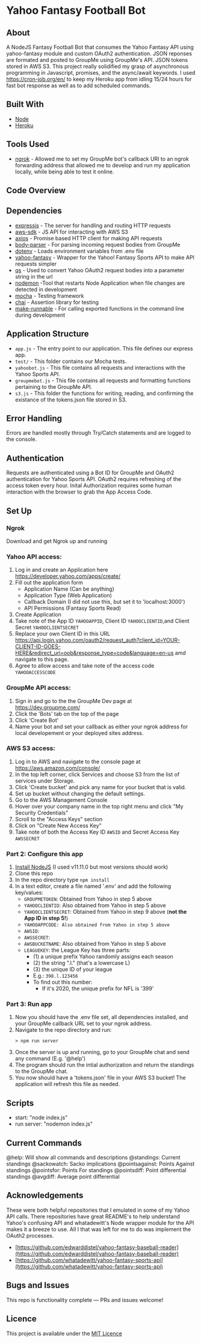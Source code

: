 # Yahoo Fantasy Football Bot

## About

A NodeJS Fantasy Football Bot that consumes the Yahoo Fantasy API using yahoo-fantasy module and custom OAuth2 authentication. JSON reponses are formated and posted to GroupMe using GroupMe's API. JSON tokens stored in AWS S3. This project really solidified my grasp of asynchronous programming in Javascript, promises, and the async/await keywords. I used https://cron-job.org/en/ to keep my Heroku app from idling 15/24 hours for fast bot response as well as to add scheduled commands.

## Built With

* [Node](https://nodejs.org/)
* [Heroku](https://www.heroku.com/)

## Tools Used

- [ngrok](https://ngrok.com/) - Allowed me to set my GroupMe bot's callback URI to an ngrok forwarding address that allowed me to develop and run my application locally, while being able to test it online.

## Code Overview

## Dependencies

- [expressjs](https://github.com/expressjs/express) - The server for handling and routing HTTP requests
- [aws-sdk](https://github.com/aws/aws-sdk-js) - JS API for interacting with AWS S3
- [axios](https://github.com/axios/axios) - Promise based HTTP client for making API requests
- [body-parser](https://github.com/expressjs/body-parser#readme) - For parsing incoming request bodies from GroupMe
- [dotenv](https://github.com/motdotla/dotenv#readme) - Loads environment variables from .env file
- [yahoo-fantasy](https://github.com/whatadewitt/yfsapi) - Wrapper for the Yahoo! Fantasy Sports API to make API requests simpler
- [qs](https://github.com/ljharb/qs) - Used to convert Yahoo OAuth2 request bodies into a parameter string in the url
- [nodemon](http://nodemon.io/) -Tool that restarts Node Application when file changes are detected in development
- [mocha](https://mochajs.org/) - Testing framework
- [chai](http://chaijs.com/) - Assertion library for testing
- [make-runnable](https://github.com/super-cache-money/make-runnable#readme) - For calling exported functions in the command line during development

## Application Structure

- `app.js` - The entry point to our application. This file defines our express app.
- `test/` - This folder contains our Mocha tests.
- `yahoobot.js` - This file contains all requests and interactions with the Yahoo Sports API.
- `groupmebot.js` - This file contains all requests and formatting functions pertaining to the GroupMe API.
- `s3.js` - This folder the functions for writing, reading, and confirming the existance of the tokens.json file stored in S3.

## Error Handling

Errors are handled mostly through Try/Catch statements and are logged to the console.

## Authentication

Requests are authenticated using a Bot ID for GroupMe and OAuth2 authentication for Yahoo Sports API. OAuth2 requires refreshing of the access token every hour. Inital Authorization requires some human interaction with the browser to grab the App Access Code.

## Set Up

### Ngrok
Download and get Ngrok up and running

### Yahoo API access:
1. Log in and create an Application here https://developer.yahoo.com/apps/create/
2. Fill out the application form
    - Application Name (Can be anything)
    - Application Type (Web Application)
    - Callback Domain (I did not use this, but set it to 'localhost:3000')
    - API Permissions (Fantasy Sports Read)
3. Create Application
4. Take note of the App ID `YAHOOAPPID`, Client ID `YAHOOCLIENTID`,and Client Secret `YAHOOCLIENTSECRET`
5. Replace your own Client ID in this URL https://api.login.yahoo.com/oauth2/request_auth?client_id=YOUR-CLIENT-ID-GOES-HERE&redirect_uri=oob&response_type=code&language=en-us amd navigate to this page.
6. Agree to allow access and take note of the access code `YAHOOACCESSCODE`

### GroupMe API access:
1. Sign in and go to the the GroupMe Dev page at https://dev.groupme.com/
2. Click the 'Bots' tab on the top of the page
3. Click 'Create Bot'
3. Name your bot and set your callback as either your ngrok address for local developement or your deployed sites address.

### AWS S3 access:

1. Log in to AWS and navigate to the console page at https://aws.amazon.com/console/
2. In the top left corner, click Services and choose S3 from the list of services under Storage.
3. Click 'Create bucket' and pick any name for your bucket that is valid.
4. Set up bucket without changing the default settings.
5. Go to the AWS Management Console
6. Hover over your company name in the top right menu and click "My Security Credentials"
7. Scroll to the "Access Keys" section
8. Click on "Create New Access Key"
9. Take note of both the Access Key ID `AWSID` and Secret Access Key `AWSSECRET`


### Part 2: Configure this app

1. [Install NodeJS](https://nodejs.org/en/download/) (I used v11.11.0 but most versions should work)
2. Clone this repo
3. In the repo directory type `npm install`
4. In a text editor, create a file named '.env' and add the following key/values:
    - `GROUPMETOKEN`: Obtained from Yahoo in step 5 above
    - `YAHOOCLIENTID`: Also obtained from Yahoo in step 5 above
    - `YAHOOCLIENTSECRET`: Obtained from Yahoo in step 9 above (**not the App ID in step 5!**)
    - `YAHOOAPPCODE: Also obtained from Yahoo in step 5 above`
    - `AWSID`:
    - `AWSSECRET`:
    - `AWSBUCKETNAME`: Also obtained from Yahoo in step 5 above
    - `LEAGUEKEY`: the League Key has three parts:
        - (1) a unique prefix Yahoo randomly assigns each season
        - (2) the string ".l." (that's a lowercase L)
        - (3) the unique ID of your league
        - E.g.: `398.l.123456`
        - To find out this number:
            - If it's 2020, the unique prefix for NFL is '399'

### Part 3: Run app

1. Now you should have the .env file set, all dependencies installed, and your GroupMe callback URL set to your ngrok address.
2. Navigate to the repo directory and run:
    ```
    > npm run server
    ```
3. Once the server is up and running, go to your GroupMe chat and send any command (E.g. '@help')
4. The program should run the intial authorization and return the standings to the GroupMe chat.
5. You now should have a 'tokens.json' file in your AWS S3 bucket! The application will refresh this file as needed.

## Scripts

-  start: "node index.js"
-  run server: "nodemon index.js"

## Current Commands

@help: Will show all commands and descriptions
@standings: Current standings
@sackowatch: Sacko implications
@pointsagainst: Points Against standings
@pointsfor: Points For standings
@pointsdiff: Point differential standings
@avgdiff: Average point differential

## Acknowledgements
These were both helpful repositories that I emulated in some of my Yahoo API calls. There repositories have great README's to help understand Yahoo's confusing API and whatadewitt's Node wrapper module for the API makes it a breeze to use. All I that was left for me to do was implement the OAuth2 processes.
-  [https://github.com/edwarddistel/yahoo-fantasy-baseball-reader](https://github.com/edwarddistel/yahoo-fantasy-baseball-reader)
-  [https://github.com/whatadewitt/yahoo-fantasy-sports-api](https://github.com/whatadewitt/yahoo-fantasy-sports-api)

## Bugs and Issues

This repo is functionality complete — PRs and issues welcome!

## Licence

This project is available under the [MIT Licence](http://opensource.org/licenses/MIT)
